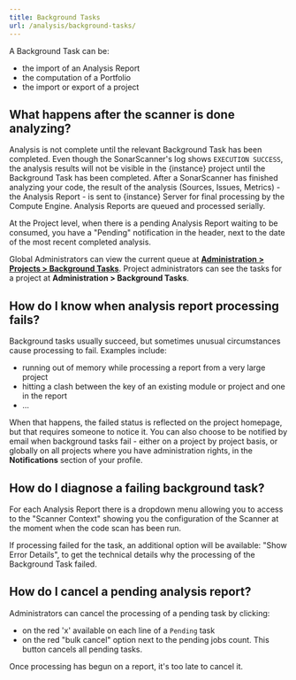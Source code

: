```yaml
---
title: Background Tasks
url: /analysis/background-tasks/
---
```


A Background Task can be:
* the import of an Analysis Report
* the computation of a Portfolio
* the import or export of a project

## What happens after the scanner is done analyzing?

Analysis is not complete until the relevant Background Task has been completed. Even though the SonarScanner's log shows `EXECUTION SUCCESS`, the analysis results will not be visible in the {instance} project until the Background Task has been completed. After a SonarScanner has finished analyzing your code, the result of the analysis (Sources, Issues, Metrics) -  the Analysis Report - is sent to {instance} Server for final processing by the Compute Engine. Analysis Reports are queued and processed serially.

At the Project level, when there is a pending Analysis Report waiting to be consumed, you have a "Pending" notification in the header, next to the date of the most recent completed analysis.

Global Administrators can view the current queue at **[Administration > Projects > Background Tasks](/#sonarqube-admin#/admin/background_tasks)**. Project administrators can see the tasks for a project at **Administration > Background Tasks**.

## How do I know when analysis report processing fails?
Background tasks usually succeed, but sometimes unusual circumstances cause processing to fail. Examples include:

* running out of memory while processing a report from a very large project
* hitting a clash between the key of an existing module or project and one in the report
* ...

When that happens, the failed status is reflected on the project homepage, but that requires someone to notice it. You can also choose to be notified by email when background tasks fail - either on a project by project basis, or globally on all projects where you have administration rights, in the **Notifications** section of your profile.

## How do I diagnose a failing background task?
For each Analysis Report there is a dropdown menu allowing you to access to the "Scanner Context" showing you the configuration of the Scanner at the moment when the code scan has been run.

If processing failed for the task, an additional option will be available: "Show Error Details", to get the technical details why the processing of the Background Task failed.

## How do I cancel a pending analysis report?
Administrators can cancel the processing of a pending task by clicking:

* on the red 'x' available on each line of a `Pending` task
* on the red "bulk cancel" option next to the pending jobs count. This button cancels all pending tasks.

Once processing has begun on a report, it's too late to cancel it.

